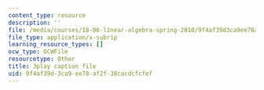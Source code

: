 ```yaml
---
content_type: resource
description: ''
file: /media/courses/18-06-linear-algebra-spring-2010/9f4af39d3ca9ee78af2f38cacdcfcfef_vF7eyJ2g3kU.srt
file_type: application/x-subrip
learning_resource_types: []
ocw_type: OCWFile
resourcetype: Other
title: 3play caption file
uid: 9f4af39d-3ca9-ee78-af2f-38cacdcfcfef
---
```

